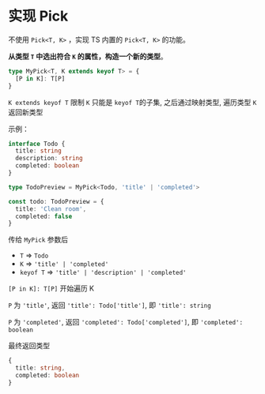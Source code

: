 # 实现 Pick

不使用 `Pick<T, K>` ，实现 TS 内置的 `Pick<T, K>` 的功能。

**从类型 `T` 中选出符合 `K` 的属性，构造一个新的类型**。

```ts
type MyPick<T, K extends keyof T> = {
  [P in K]: T[P]
}
```

`K extends keyof T` 限制 `K` 只能是 `keyof T`的子集, 之后通过映射类型, 遍历类型 `K` 返回新类型

示例：

```ts
interface Todo {
  title: string
  description: string
  completed: boolean
}

type TodoPreview = MyPick<Todo, 'title' | 'completed'>

const todo: TodoPreview = {
  title: 'Clean room',
  completed: false
}
```

传给 `MyPick` 参数后

- `T` => `Todo`
- `K` => `'title' | 'completed'`
- `keyof T` => `'title' | 'description' | 'completed'`

`[P in K]: T[P]` 开始遍历 K

`P` 为 `'title'`, 返回 `'title': Todo['title']`, 即 `'title': string`

`P` 为 `'completed'`, 返回 `'completed': Todo['completed']`, 即 `'completed': boolean`

最终返回类型

```ts
{
  title: string,
  completed: boolean
}
```
